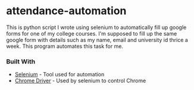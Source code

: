 # attendance-automation
This is python script I wrote using selenium to automatically fill up google forms for one of my college courses.
I'm supposed to fill up the same google form with details such as my name, email and university id thrice a week. This program automates this task for me.

### Built With
* [Selenium](https://selenium-python.readthedocs.io/) - Tool used for automation
* [Chrome Driver](https://chromedriver.chromium.org/) - Used by selenium to control Chrome
